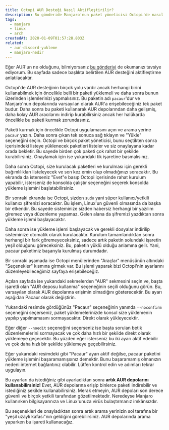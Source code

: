 ```yaml
---
title: Octopi AUR Desteği Nasıl Aktifleştirilir?
description: Bu gönderide Manjaro'nun paket yöneticisi Octopi'de nasıl AUR (Arch User Repository) aktif edileceğini anlatacağım.
tags:
  - manjaro
  - linux
  - arch
createdAt: 2020-01-09T01:57:28.803Z
related:
  - aur-discord-yukleme
  - manjaro-nedir
---
```


Eğer AUR'un ne olduğunu, bilmiyorsanız [bu gönderiyi](/blog/manjaro-nedir) de okumanızı tavsiye ediyorum. Bu sayfada sadece başlıkta belirtilen AUR desteğini aktifleştirme anlatılacaktır.

Octopi'de AUR desteğinin birçok yolu vardır ancak herhangi birini kullanabilmek için öncelikle belli bir paketi yüklemeli ve daha sonra bunun üzerinden işlemlerinizi yapmalısınız. Bu paketin adı `pacaur`'dur ve Manjaro'nun depolarında varsayılan olarak AUR'a erişebileceğiniz tek paket budur. Daha sonra bu paketi kullanarak AUR depolarından daha gelişmiş, daha kolay AUR aracılarını indirip kurabilirsiniz ancak her halükarda öncelikle bu paketi kurmak zorundasınız.

Paketi kurmak için öncelikle Octopi uygulamasını açın ve arama yerine `pacaur` yazın. Daha sonra çıkan tek sonuca sağ tıklayın ve "Yükle" seçeneğini seçin. Octopi ve birçok paket yöneticisi, bunu seçtikten sonra içerisindeki listeye yüklenecek paketleri listeler ve siz onaylayana kadar orada bekletir. Bu sayede birden çok paketi çok rahat bir şekilde kurabilirsiniz. Onaylamak için ise yukarıdaki tik işaretine basmalısınız.

<smart-figure src="https://i.imgur.com/8ZheGnb.png"></smart-figure>

Daha sonra Octopi, size kurulacak paketleri ve kurulması için gerekli bağımlılıkları listeleyecek ve son kez emin olup olmadığınızı soracaktır. Bu ekranda da isterseniz "Evet"e basıp Octopi içerisinde rahat kurulum yapabilir, isterseniz de konsolda çalıştır seçeneğini seçerek konsolda yükleme işlemini başlatabilirsiniz.

<smart-figure src="https://i.imgur.com/YRqdixr.png"></smart-figure>

Bir sonraki ekranda ise Octopi, sizden `sudo` yani süper kullanıcı/yetkili kullanıcı şifrenizi soracaktır. Bu işlem, Linux'un güvenli olmasında da başka bir etkendir. Bu sayede sisteminize sizden habersiz herhangi bir yazılım giremez veya düzenleme yapamaz. Gelen alana da şifremizi yazdıktan sonra yükleme işlemi başlayacaktır.

<smart-figure src="https://i.imgur.com/P8DR3UE.png"></smart-figure>

Daha sonra ise yükleme işlemi başlayacak ve gerekli dosyalar indirilip sisteminize otomatik olarak kurulacaktır. Kurulum tamamlandıktan sonra herhangi bir fark göremeyeceksiniz, sadece artık paketin solundaki işaretin yeşil olduğunu göreceksiniz. Bu, paketin yüklü olduğu anlamına gelir. Yani, pacaur paketimiz başarıyla kurulmuş durumdadır.

<smart-figure src="https://i.imgur.com/xzvfjyG.png"></smart-figure>

Bir sonraki aşamada ise Octopi menülerinden "Araçlar" menüsünün altındaki "Seçenekler" kısmına girmek var. Bu işlemi yaparak bizi Octopi'nin ayarlarını düzenleyebileceğimiz sayfaya erişebileceğiz.

<smart-figure src="https://i.imgur.com/9ASEPBB.png"></smart-figure>

Açılan sayfada ise yukarıdaki sekmelerden "AUR" sekmesini seçin ve, başta işaretli olan "AUR deposu kullanma" seçeneğinin seçili olduğunu görün. Bu, varsayılan olarak AUR depolarına erişimin olmadığını gösterecektir. Bu ayarı aşağıdan Pacaur olarak değiştirin.

Yukarıdaki resimde gördüğünüz "Pacaur" seçeneğinin yanında `--noconfirm` seçeneğini seçerseniz, paket yüklemelerinizde konsol size yüklemenin yapılıp yapılmamasını sormayacaktır. Direkt olarak yükleyecektir.

Eğer diğer `--noedit` seçeneğini seçerseniz ise başta sorulan betik düzenlemelerini sormayacak ve çok daha hızlı bir şekilde direkt olarak yüklemeye geçecektir.
Bu yüzden eğer isterseniz bu iki ayarı aktif edebilir ve çok daha hızlı bir şekilde yüklemeye geçebilirsiniz.

Eğer yukarıdaki resimdeki gibi "Pacaur" ayarı aktif değilse, pacaur paketini yükleme işlemini başaramamışsınız demektir. Bunu başaramamış olmanızın nedeni internet bağlantınız olabilir. Lütfen kontrol edin ve adımları tekrar uygulayın.

Bu ayarları da istediğiniz gibi ayarladıktan sonra **artık AUR depolarını kullanabilirsiniz!** Evet, AUR depolarına erişip binlerce paketi indirebilir ve istediğiniz şekilde kullanabilirsiniz. Merak etmeyin, AUR depoları son derece güvenli ve birçok yetkili tarafından gözetilmektedir. Neredeyse Manjaro kullanırken bilgisayarınıza ve Linux'unuza virüs bulaştırmanız imkânsızdır.

<smart-figure src="https://i.imgur.com/aOTyZaD.png"></smart-figure>

Bu seçenekleri de onayladıktan sonra artık arama yerinizin sol tarafına bir "yeşil uzaylı kafası"nın geldiğini görebilirsiniz. AUR depolarında arama yaparken bu işareti kullanacağız.
